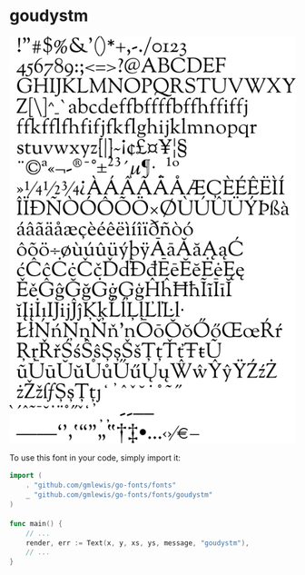# goudystm

![goudystm](goudystm.png)

To use this font in your code, simply import it:

```go
import (
	. "github.com/gmlewis/go-fonts/fonts"
	_ "github.com/gmlewis/go-fonts/fonts/goudystm"
)

func main() {
	// ...
	render, err := Text(x, y, xs, ys, message, "goudystm"),
	// ...
}
```
